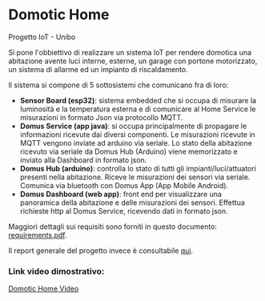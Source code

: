 # Domotic Home
Progetto IoT - Unibo

Si pone l'obbiettivo di realizzare un sistema IoT per rendere domotica una abitazione avente luci interne, esterne, un garage con portone motorizzato, un sistema di allarme ed un impianto di riscaldamento.

Il sistema si compone di 5 sottosistemi che comunicano fra di loro:

+ **Sensor Board (esp32)**: sistema embedded che si occupa di misurare la luminosità e la temperatura esterna e di comunicare al Home Service le misurazioni in formato Json via protocollo MQTT.
+ **Domus Service (app java)**: si occupa principalmente di propagare le informazioni ricevute dai diversi componenti. Le misurazioni ricevute in MQTT vengono inviate ad arduino via seriale. Lo stato della abitazione ricevuto via seriale da Domus Hub (Arduino) viene memorizzato e inviato alla Dashboard in formato json.
+ **Domus Hub (arduino)**: controlla lo stato di tutti gli impianti/luci/attuatori presenti nella abitazione. Riceve le misurazioni dei sensori via seriale. Comunica via bluetooth con Domus App (App Mobile Android).
+ **Domus Dashboard (web app)**: front end per visualizzare una panoramica della abitazione e delle misurazioni dei sensori. Effettua richieste http al Domus Service, ricevendo dati in formato json.

Maggiori dettagli sui requisiti sono forniti in questo documento: [requirements.pdf](./doc/requirements.pdf).

Il report generale del progetto invece è consultabile [qui](./doc/report.pdf).


### Link video dimostrativo: 
[Domotic Home Video](https://liveunibo-my.sharepoint.com/personal/matteo_violani_studio_unibo_it/_layouts/15/stream.aspx?id=%2Fpersonal%2Fmatteo%5Fviolani%5Fstudio%5Funibo%5Fit%2FDocuments%2Fprogetto%20Iot%2FDomotic%20Home%20%2D%20Progetto%20iot%2Emp4&ga=1)

